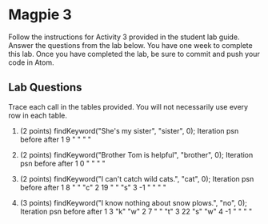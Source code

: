 # Magpie 3

Follow the instructions for Activity 3 provided in the student lab guide. Answer the questions from the lab below. You have one week to complete this lab. Once you have completed the lab, be sure to commit and push your code in Atom.

## Lab Questions
Trace each call in the tables provided. You will not necessarily use every row in each table.

1. (2 points) findKeyword("She's my sister", "sister", 0);
Iteration    psn    before    after
1             9       " "      " "

2. (2 points) findKeyword("Brother Tom is helpful", "brother", 0);
Iteration    psn    before    after
1             0      " "       " "

3. (2 points) findKeyword("I can't catch wild cats.", "cat", 0);
Iteration    psn    before    after
1              8      " "       "c"
2             19      " "       "s"
3             -1      " "      " "

4. (3 points) findKeyword("I know nothing about snow plows.", "no", 0);
Iteration    psn    before    after
1             3       "k"       "w"
2             7        " "       "t"
3             22       "s"       "w"
4             -1       " "       " "
